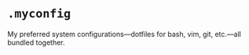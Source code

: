 # `.myconfig`

My preferred system configurations—dotfiles for bash, vim, git, etc.—all bundled together.
